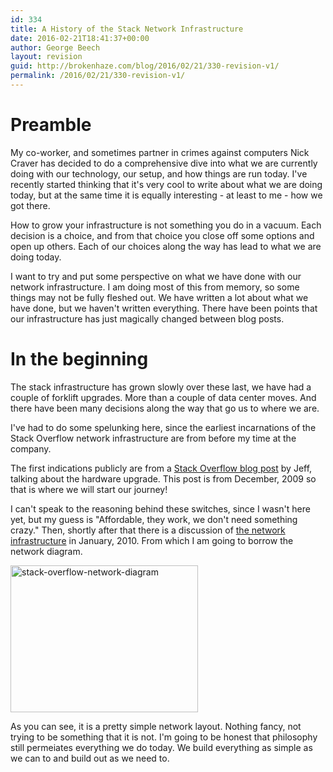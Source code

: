 ```yaml
---
id: 334
title: A History of the Stack Network Infrastructure
date: 2016-02-21T18:41:37+00:00
author: George Beech
layout: revision
guid: http://brokenhaze.com/blog/2016/02/21/330-revision-v1/
permalink: /2016/02/21/330-revision-v1/
---
```

<h1>Preamble</h1>
My co-worker, and sometimes partner in crimes against computers Nick Craver has decided to do a comprehensive dive into what we are currently doing with our technology, our setup, and how things are run today. I've recently started thinking that it's very cool to write about what we are doing today, but at the same time it is equally interesting - at least to me - how we got there. 

How to grow your infrastructure is not something you do in a vacuum. Each decision is a choice, and from that choice you close off some options and open up others. Each of our choices along the way has lead to what we are doing today. 

I want to try and put some perspective on what we have done with our network infrastructure. I am doing most of this from memory, so some things may not be fully fleshed out. We have written a lot about what we have done, but we haven't written everything. There have been points that our infrastructure has just magically changed between blog posts. 

<h1> In the beginning</h2> 

The stack infrastructure has grown slowly over these last, we have had a couple of forklift upgrades. More than a couple of data center moves. And there have been many decisions along the way that go us to where we are. 

I've had to do some spelunking here, since the earliest incarnations of the Stack Overflow network infrastructure are from before my time at the company. 

The first indications publicly are from a <a href=http://blog.stackoverflow.com/2009/12/stack-overflow-rack-glamour-shots/>Stack Overflow blog post</a> by Jeff, talking about the hardware upgrade. This post is from December, 2009 so that is where we will start our journey!

I can't speak to the reasoning behind these switches, since I wasn't here yet, but my guess is "Affordable, they work, we don't need something crazy." Then, shortly after that there is a discussion of <a href="http://blog.stackoverflow.com/2010/01/stack-overflow-network-configuration/">the network infrastructure</a> in January, 2010. From which I am going to borrow the network diagram. 

<a href="http://brokenhaze.com/blog/wp-content/uploads/2016/02/stack-overflow-network-diagram.png" rel="attachment wp-att-332"><img src="http://brokenhaze.com/blog/wp-content/uploads/2016/02/stack-overflow-network-diagram-300x235.png" alt="stack-overflow-network-diagram" width="300" height="235" class="alignright size-medium wp-image-332" /></a> 

As you can see, it is a pretty simple network layout. Nothing fancy, not trying to be something that it is not. I'm going to be honest that philosophy still permeiates everything we do today. We build everything as simple as we can to and build out as we need to. 